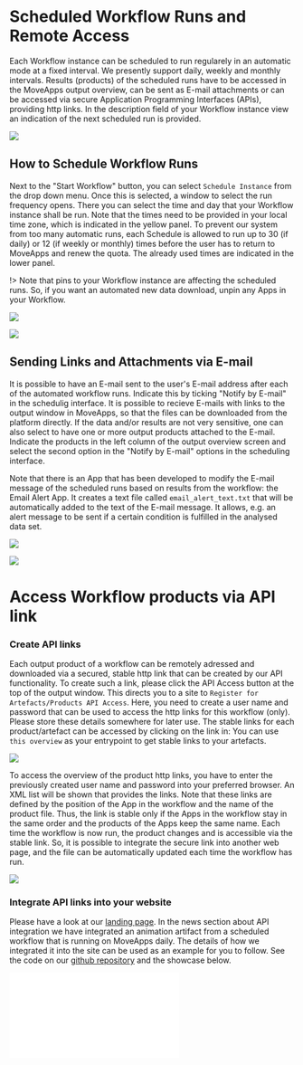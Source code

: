 # Scheduled Workflow Runs and Remote Access

Each Workflow instance can be scheduled to run regularely in an automatic mode at a fixed interval. We presently support daily, weekly and monthly intervals. Results (products) of the scheduled runs have to be accessed in the MoveApps output overview, can be sent as E-mail attachments or can be accessed via secure Application Programming Interfaces (APIs), providing http links. In the description field of your Workflow instance view an indication of the next scheduled run is provided.

![](../files/Schedule_WFI.png)

## How to Schedule Workflow Runs

Next to the "Start Workflow" button, you can select `Schedule Instance` from the drop down menu. Once this is selected, a window to select the run frequency opens. There you can select the time and day that your Workflow instance shall be run. Note that the times need to be provided in your local time zone, which is indicated in the yellow panel. To prevent our system from too many automatic runs, each Schedule is allowed to run up to 30 (if daily) or 12 (if weekly or monthly) times before the user has to return to MoveApps and renew the quota. The already used times are indicated in the lower panel.

!> Note that pins to your Workflow instance are affecting the scheduled runs. So, if you want an automated new data download, unpin any Apps in your Workflow.

![](../files/schedule_button.png)

![](../files/Schedule_quota.png)

## Sending Links and Attachments via E-mail
It is possible to have an E-mail sent to the user's E-mail address after each of the automated workflow runs. Indicate this by ticking "Notify by E-mail" in the schedulig interface. It is possible to recieve E-mails with links to the output window in MoveApps, so that the files can be downloaded from the platform directly. If the data and/or results are not very sensitive, one can also select to have one or more output products attached to the E-mail. Indicate the products in the left column of the output overview screen and select the second option in the "Notify by E-mail" options in the scheduling interface.

Note that there is an App that has been developed to modify the E-mail message of the scheduled runs based on results from the workflow: the Email Alert App. It creates a text file called `email_alert_text.txt` that will be automatically added to the text of the E-mail message. It allows, e.g. an alert message to be sent if a certain condition is fulfilled in the analysed data set.

![](../files/schedule_email.png)

![](../files/output_email_api.png)

# Access Workflow products via API link

### Create API links

Each output product of a workflow can be remotely adressed and downloaded via a secured, stable http link that can be created by our API functionality. To create such a link, please click the API Access button at the top of the output window. This directs you to a site to `Register for Artefacts/Products API Access`. Here, you need to create a user name and password that can be used to access the http links for this workflow (only). Please store these details somewhere for later use. The stable links for each product/artefact can be accessed by clicking on the link in:  You can use `this overview` as your entrypoint to get stable links to your artefacts.

![](../files/API_register.png)

To access the overview of the product http links, you have to enter the previously created user name and password into your preferred browser. An XML list will be shown that provides the links. Note that these links are defined by the position of the App in the workflow and the name of the product file. Thus, the link is stable only if the Apps in the workflow stay in the same order and the products of the Apps keep the same name. Each time the workflow is now run, the product changes and is accessible via the stable link. So, it is possible to integrate the secure link into another web page, and the file can be automatically updated each time the workflow has run.

![](../files/API_link_list.png)

### Integrate API links into your website

Please have a look at our [landing page](https://www.moveapps.org). In the news section about API integration we have integrated an animation artifact from a scheduled workflow that is running on MoveApps daily. The details of how we integrated it into the site can be used as an example for you to follow. See the code on our [github repository](https://github.com/movestore/movestore.github.io/blob/master/web-partner-api/example.html) and the showcase below.

![](../web-partner-api/example.html)